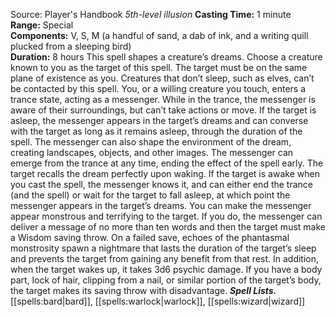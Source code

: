 Source: Player's Handbook
*5th-level illusion*
**Casting Time:** 1 minute  
**Range:** Special  
**Components:** V, S, M (a handful of sand, a dab of ink, and a writing quill plucked from a sleeping bird)  
**Duration:** 8 hours
This spell shapes a creature’s dreams. Choose a creature known to you as the target of this spell. The target must be on the same plane of existence as you. Creatures that don’t sleep, such as elves, can’t be contacted by this spell. You, or a willing creature you touch, enters a trance state, acting as a messenger. While in the trance, the messenger is aware of their surroundings, but can’t take actions or move.
If the target is asleep, the messenger appears in the target’s dreams and can converse with the target as long as it remains asleep, through the duration of the spell. The messenger can also shape the environment of the dream, creating landscapes, objects, and other images. The messenger can emerge from the trance at any time, ending the effect of the spell early. The target recalls the dream perfectly upon waking. If the target is awake when you cast the spell, the messenger knows it, and can either end the trance (and the spell) or wait for the target to fall asleep, at which point the messenger appears in the target’s dreams.
You can make the messenger appear monstrous and terrifying to the target. If you do, the messenger can deliver a message of no more than ten words and then the target must make a Wisdom saving throw. On a failed save, echoes of the phantasmal monstrosity spawn a nightmare that lasts the duration of the target’s sleep and prevents the target from gaining any benefit from that rest. In addition, when the target wakes up, it takes 3d6 psychic damage.
If you have a body part, lock of hair, clipping from a nail, or similar portion of the target’s body, the target makes its saving throw with disadvantage.
***Spell Lists.*** [[spells:bard|bard]], [[spells:warlock|warlock]], [[spells:wizard|wizard]]